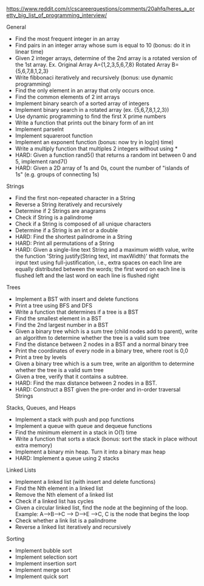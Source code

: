 https://www.reddit.com/r/cscareerquestions/comments/20ahfq/heres_a_pretty_big_list_of_programming_interview/

General
- Find the most frequent integer in an array
- Find pairs in an integer array whose sum is equal to 10 (bonus: do it in linear time)
- Given 2 integer arrays, determine of the 2nd array is a rotated version of the 1st array. Ex. Original Array A={1,2,3,5,6,7,8} Rotated Array B={5,6,7,8,1,2,3}
- Write fibbonaci iteratively and recursively (bonus: use dynamic programming)
- Find the only element in an array that only occurs once.
- Find the common elements of 2 int arrays
- Implement binary search of a sorted array of integers
- Implement binary search in a rotated array (ex. {5,6,7,8,1,2,3})
- Use dynamic programming to find the first X prime numbers
- Write a function that prints out the binary form of an int
- Implement parseInt
- Implement squareroot function
- Implement an exponent function (bonus: now try in log(n) time)
- Write a multiply function that multiples 2 integers without using *
- HARD: Given a function rand5() that returns a random int between 0 and 5, implement rand7()
- HARD: Given a 2D array of 1s and 0s, count the number of "islands of 1s" (e.g. groups of connecting 1s)

Strings
- Find the first non-repeated character in a String
- Reverse a String iteratively and recursively
- Determine if 2 Strings are anagrams
- Check if String is a palindrome
- Check if a String is composed of all unique characters
- Determine if a String is an int or a double
- HARD: Find the shortest palindrome in a String
- HARD: Print all permutations of a String
- HARD: Given a single-line text String and a maximum width value, write the function 'String justify(String text, int maxWidth)' that formats the input text using full-justification, i.e., extra spaces on each line are equally distributed between the words; the first word on each line is flushed left and the last word on each line is flushed right

Trees
- Implement a BST with insert and delete functions
- Print a tree using BFS and DFS
- Write a function that determines if a tree is a BST
- Find the smallest element in a BST
- Find the 2nd largest number in a BST
- Given a binary tree which is a sum tree (child nodes add to parent), write an algorithm to determine whether the tree is a valid sum tree
- Find the distance between 2 nodes in a BST and a normal binary tree
- Print the coordinates of every node in a binary tree, where root is 0,0
- Print a tree by levels
- Given a binary tree which is a sum tree, write an algorithm to determine whether the tree is a valid sum tree
- Given a tree, verify that it contains a subtree.
- HARD: Find the max distance between 2 nodes in a BST.
- HARD: Construct a BST given the pre-order and in-order traversal Strings

Stacks, Queues, and Heaps
- Implement a stack with push and pop functions
- Implement a queue with queue and dequeue functions
- Find the minimum element in a stack in O(1) time
- Write a function that sorts a stack (bonus: sort the stack in place without extra memory)
- Implement a binary min heap. Turn it into a binary max heap
- HARD: Implement a queue using 2 stacks

Linked Lists
- Implement a linked list (with insert and delete functions)
- Find the Nth element in a linked list
- Remove the Nth element of a linked list
- Check if a linked list has cycles
- Given a circular linked list, find the node at the beginning of the loop. Example: A-->B-->C --> D-->E -->C, C is the node that begins the loop
- Check whether a link list is a palindrome
- Reverse a linked list iteratively and recursively

Sorting
- Implement bubble sort
- Implement selection sort
- Implement insertion sort
- Implement merge sort
- Implement quick sort